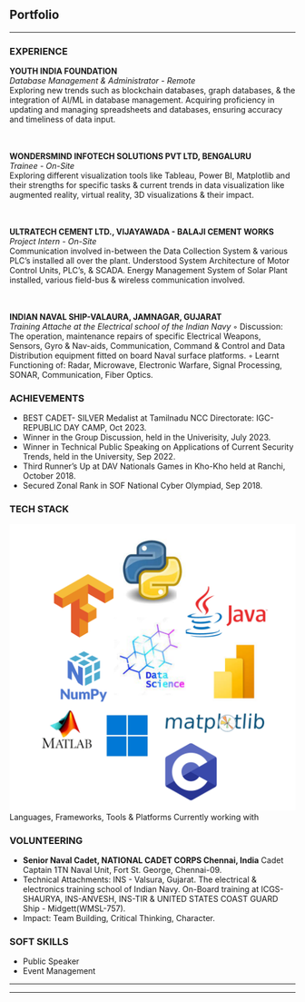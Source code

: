 ## Portfolio

---

### EXPERIENCE

**YOUTH INDIA FOUNDATION**
<br>
_Database Management & Administrator - Remote_
<br>
Exploring new trends such as blockchain databases, graph databases, & the integration of AI/ML in
database management. Acquiring proficiency in updating and managing spreadsheets and databases, ensuring accuracy and timeliness of data input.

<br><br>
**WONDERSMIND INFOTECH SOLUTIONS PVT LTD, BENGALURU**
<br>
_Trainee - On-Site_
<br>
Exploring different visualization tools like Tableau, Power BI, Matplotlib and their strengths for specific tasks & current trends in data visualization like augmented reality, virtual reality, 3D visualizations & their impact.

<br><br>
**ULTRATECH CEMENT LTD., VIJAYAWADA - BALAJI CEMENT WORKS**
<br>
_Project Intern - On-Site_
<br>
Communication involved in-between the Data Collection System & various PLC’s installed all over the plant. Understood System Architecture of Motor Control Units, PLC’s, & SCADA.
Energy Management System of Solar Plant installed, various field-bus & wireless communication involved.

<br><br>
**INDIAN NAVAL SHIP-VALAURA, JAMNAGAR, GUJARAT**
<br>
_Training Attache at the Electrical school of the Indian Navy_
◦ Discussion: The operation, maintenance repairs of specific Electrical Weapons, Sensors, Gyro & Nav-aids,
Communication, Command & Control and Data Distribution equipment fitted on board Naval surface platforms.
◦ Learnt Functioning of: Radar, Microwave, Electronic Warfare, Signal Processing, SONAR, Communication, Fiber
Optics.


### ACHIEVEMENTS

- BEST CADET- SILVER Medalist at Tamilnadu NCC Directorate: IGC-REPUBLIC DAY CAMP, Oct 2023.
- Winner in the Group Discussion, held in the Univerisity, July 2023.
- Winner in Technical Public Speaking on Applications of Current Security Trends, held in the University, Sep 2022.
- Third Runner’s Up at DAV Nationals Games in Kho-Kho held at Ranchi, October 2018.
- Secured Zonal Rank in SOF National Cyber Olympiad, Sep 2018.

### TECH STACK

<img src="images/Tech Stack.png" alt="Languages & Frameworks">
Languages, Frameworks, Tools & Platforms Currently working with


### VOLUNTEERING

- **Senior Naval Cadet, NATIONAL CADET CORPS Chennai, India**
  Cadet Captain 
  1TN Naval Unit, Fort St. George, Chennai-09.
- Technical Attachments: INS - Valsura, Gujarat. The electrical & electronics training school of Indian Navy. On-Board
training at ICGS-SHAURYA, INS-ANVESH, INS-TIR & UNITED STATES COAST GUARD Ship -
Midgett(WMSL-757).
- Impact: Team Building, Critical Thinking, Character.

### SOFT SKILLS
- Public Speaker
- Event Management
 

---




---
